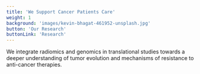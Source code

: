 ```yaml
---
title: 'We Support Cancer Patients Care'
weight: 1
background: 'images/kevin-bhagat-461952-unsplash.jpg'
button: 'Our Research'
buttonLink: 'Research'
---
```


We integrate radiomics and genomics in translational studies towards a deeper understanding of tumor evolution and mechanisms of resistance to anti-cancer therapies.
